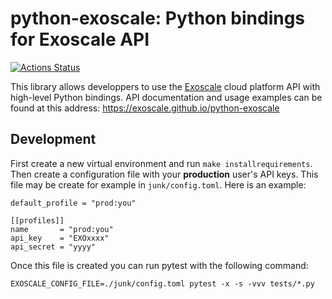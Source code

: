 # python-exoscale: Python bindings for Exoscale API

[![Actions Status](https://github.com/exoscale/python-exoscale/workflows/CI/badge.svg)](https://github.com/exoscale/python-exoscale/actions?query=workflow%3ACI)

This library allows developpers to use the [Exoscale] cloud platform API with
high-level Python bindings. API documentation and usage examples can be found
at this address: https://exoscale.github.io/python-exoscale

## Development

First create a new virtual environment and run `make installrequirements`.
Then create a configuration file with your **production** user's API keys.
This file may be create for example in `junk/config.toml`. Here is an example:

    default_profile = "prod:you"

    [[profiles]]
    name       = "prod:you"
    api_key    = "EXOxxxx"
    api_secret = "yyyy"

Once this file is created you can run pytest with the following command:

    EXOSCALE_CONFIG_FILE=./junk/config.toml pytest -x -s -vvv tests/*.py

[exoscale]: https://www.exoscale.com/
